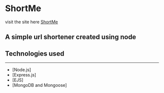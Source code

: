 # ShortMe

visit the site here <a href="www.shortme.cloud">ShortMe</a>

## A simple url shortener created using node

## Technologies used
***
* [Node.js]
* [Express.js]
* [EJS]
* [MongoDB and Mongoose]
